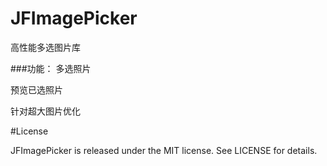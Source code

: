 # JFImagePicker
高性能多选图片库

###功能：
多选照片

预览已选照片

针对超大图片优化

#License

JFImagePicker is released under the MIT license. See LICENSE for details.
